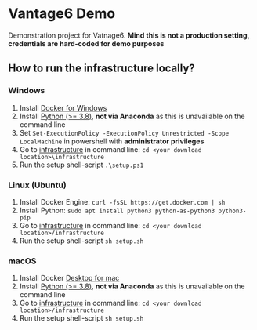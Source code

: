 # Vantage6 Demo
Demonstration project for Vatnage6.
**Mind this is not a production setting, credentials are hard-coded for demo purposes**

## How to run the infrastructure locally?

### Windows
1. Install [Docker for Windows](https://docs.docker.com/desktop/install/windows-install/)
2. Install [Python (>= 3.8)](https://www.python.org/downloads/), **not via Anaconda** as this is unavailable on the command line
3. Set `Set-ExecutionPolicy -ExecutionPolicy Unrestricted -Scope LocalMachine` in powershell with **administrator privileges**
4. Go to [infrastructure](infrastructure) in command line: `cd <your download location>\infrastructure`
5. Run the setup shell-script `.\setup.ps1`

### Linux (Ubuntu)
1. Install Docker Engine: `curl -fsSL https://get.docker.com | sh`
2. Install Python: `sudo apt install python3 python-as-python3 python3-pip`
3. Go to [infrastructure](infrastructure) in command line: `cd <your download location>/infrastructure`
4. Run the setup shell-script `sh setup.sh`

### macOS
1. Install Docker [Desktop for mac](https://docs.docker.com/desktop/install/mac-install/)
2. Install [Python (>= 3.8)](https://www.python.org/downloads/), **not via Anaconda** as this is unavailable on the command line
3. Go to [infrastructure](infrastructure) in command line: `cd <your download location>/infrastructure`
4. Run the setup shell-script `sh setup.sh`
